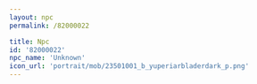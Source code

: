 ```yaml
---
layout: npc
permalink: /82000022

title: Npc
id: '82000022'
npc_name: 'Unknown'
icon_url: 'portrait/mob/23501001_b_yuperiarbladerdark_p.png'
---
```

